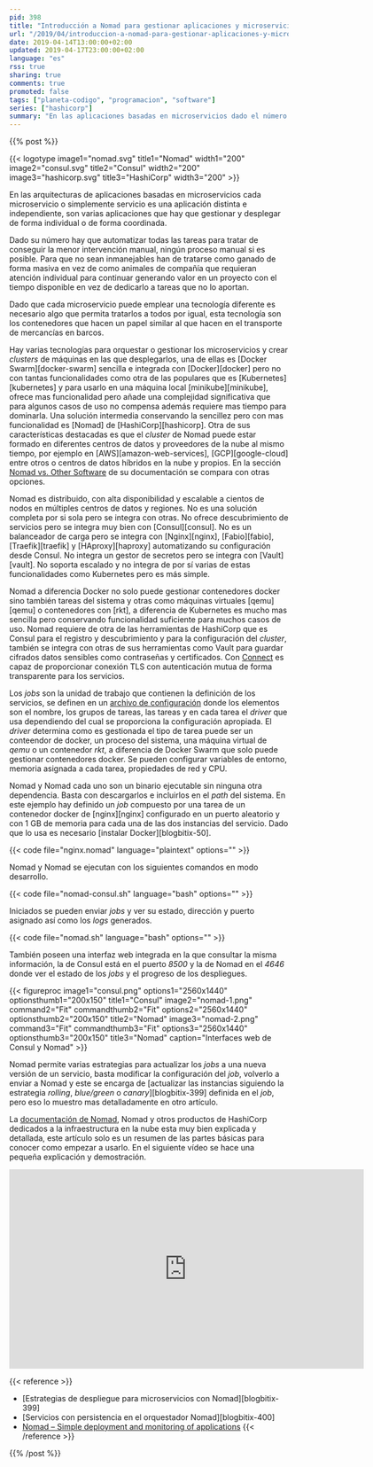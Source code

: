 ```yaml
---
pid: 398
title: "Introducción a Nomad para gestionar aplicaciones y microservicios"
url: "/2019/04/introduccion-a-nomad-para-gestionar-aplicaciones-y-microservicios/"
date: 2019-04-14T13:00:00+02:00
updated: 2019-04-17T23:00:00+02:00
language: "es"
rss: true
sharing: true
comments: true
promoted: false
tags: ["planeta-codigo", "programacion", "software"]
series: ["hashicorp"]
summary: "En las aplicaciones basadas en microservicios dado el número de ellos y de instancias tienen han de gestionarse como si fuesen ganado en vez como si fuesen animales de compañía. Nomad es un orquestador de servicios que a diferencia de Docker Swarm permite gestionar servicios con otros sistemas de ejecución además de contenedores docker y a diferencia de Kubernetes es más sencillo."
---
```


{{% post %}}

{{< logotype image1="nomad.svg" title1="Nomad" width1="200" image2="consul.svg" title2="Consul" width2="200" image3="hashicorp.svg" title3="HashiCorp" width3="200" >}}

En las arquitecturas de aplicaciones basadas en microservicios cada microservicio o simplemente servicio es una aplicación distinta e independiente, son varias aplicaciones que hay que gestionar y desplegar de forma individual o de forma coordinada.

Dado su número hay que automatizar todas las tareas para tratar de conseguir la menor intervención manual, ningún proceso manual si es posible. Para que no sean inmanejables han de tratarse como ganado de forma masiva en vez de como animales de compañía que requieran atención individual para continuar generando valor en un proyecto con el tiempo disponible en vez de dedicarlo a tareas que no lo aportan.

Dado que cada microservicio puede emplear una tecnología diferente es necesario algo que permita tratarlos a todos por igual, esta tecnología son los contenedores que hacen un papel similar al que hacen en el transporte de mercancías en barcos.

Hay varias tecnologías para orquestar o gestionar los microservicios y crear _clusters_ de máquinas en las que desplegarlos, una de ellas es [Docker Swarm][docker-swarm] sencilla e integrada con [Docker][docker] pero no con tantas funcionalidades como otra de las populares que es [Kubernetes][kubernetes] y para usarlo en una máquina local [minikube][minikube], ofrece mas funcionalidad pero añade una complejidad significativa que para algunos casos de uso no compensa además requiere mas tiempo para dominarla. Una solución intermedia conservando la sencillez pero con mas funcionalidad es [Nomad] de [HashiCorp][hashicorp]. Otra de sus características destacadas es que el _cluster_ de Nomad puede estar formado en diferentes centros de datos y proveedores de la nube al mismo tiempo, por ejemplo en [AWS][amazon-web-services], [GCP][google-cloud] entre otros o centros de datos híbridos en la nube y propios. En la sección [Nomad vs. Other Software](https://www.nomadproject.io/intro/vs/index.html) de su documentación se compara con otras opciones.

Nomad es distribuido, con alta disponibilidad y escalable a cientos de nodos en múltiples centros de datos y regiones. No es una solución completa por si sola pero se integra con otras. No ofrece descubrimiento de servicios pero se integra muy bien con [Consul][consul]. No es un balanceador de carga pero se integra con [Nginx][nginx], [Fabio][fabio], [Traefik][traefik] y [HAproxy][haproxy] automatizando su configuración desde Consul. No integra un gestor de secretos pero se integra con [Vault][vault]. No soporta escalado y no integra de por sí varias de estas funcionalidades como Kubernetes pero es más simple.

Nomad a diferencia Docker no solo puede gestionar contenedores docker sino también tareas del sistema y otras como máquinas virtuales [qemu][qemu] o contenedores con [rkt], a diferencia de Kubernetes es mucho mas sencilla pero conservando funcionalidad suficiente para muchos casos de uso. Nomad requiere de otra de las herramientas de HashiCorp que es Consul para el registro y descubrimiento y para la configuración del _cluster_, también se integra con otras de sus herramientas como Vault para guardar cifrados datos sensibles como contraseñas y certificados. Con [Connect](https://www.consul.io/docs/connect/platform/nomad.html) es capaz de proporcionar conexión TLS con autenticación mutua de forma transparente para los servicios.

Los _jobs_ son la unidad de trabajo que contienen la definición de los servicios, se definen en un [archivo de configuración](https://www.nomadproject.io/docs/job-specification/index.html) donde los elementos son el nombre, los grupos de tareas, las tareas y en cada tarea el _driver_ que usa dependiendo del cual se proporciona la configuración apropiada. El _driver_ determina como es gestionada el tipo de tarea puede ser un conteendor de docker, un proceso del sistema, una máquina virtual de _qemu_ o un contenedor _rkt_, a diferencia de Docker Swarm que solo puede gestionar contenedores docker. Se pueden configurar variables de entorno, memoria asignada a cada tarea, propiedades de red y CPU.

Nomad y Nomad cada uno son un binario ejecutable sin ninguna otra dependencia. Basta con descargarlos e incluirlos en el _path_ del sistema. En este ejemplo hay definido un _job_ compuesto por una tarea de un contenedor docker de [nginx][nginx] configurado en un puerto aleatorio y con 1 GB de memoria para cada una de las dos instancias del servicio. Dado que lo usa es necesario [instalar Docker][blogbitix-50].

{{< code file="nginx.nomad" language="plaintext" options="" >}}

Nomad y Nomad se ejecutan con los siguientes comandos en modo desarrollo.

{{< code file="nomad-consul.sh" language="bash" options="" >}}

Iniciados se pueden enviar _jobs_ y ver su estado, dirección y puerto asignado así como los _logs_ generados.

{{< code file="nomad.sh" language="bash" options="" >}}

También poseen una interfaz web integrada en la que consultar la misma información, la de Consul está en el puerto _8500_ y la de Nomad en el _4646_ donde ver el estado de los _jobs_ y el progreso de los despliegues.

<div class="media">
    {{< figureproc
        image1="consul.png" options1="2560x1440" optionsthumb1="200x150" title1="Consul"
        image2="nomad-1.png" command2="Fit" commandthumb2="Fit" options2="2560x1440" optionsthumb2="200x150" title2="Nomad"
        image3="nomad-2.png" command3="Fit" commandthumb3="Fit" options3="2560x1440" optionsthumb3="200x150" title3="Nomad"
        caption="Interfaces web de Consul y Nomad" >}}
</div>

Nomad permite varias estrategias para actualizar los _jobs_ a una nueva versión de un servicio, basta modificar la configuración del _job_, volverlo a enviar a Nomad y este se encarga de [actualizar las instancias siguiendo la estrategia _rolling_, _blue/green_ o _canary_][blogbitix-399] definida en el _job_, pero eso lo muestro mas detalladamente en otro artículo.

La [documentación de Nomad](https://www.nomadproject.io/docs/index.html), Nomad y otros productos de HashiCorp dedicados a la infraestructura en la nube esta muy bien explicada y detallada, este artículo solo es un resumen de las partes básicas para conocer como empezar a usarlo. En el siguiente vídeo se hace una pequeña explicación y demostración.

<div class="media media-video">
	<iframe width="640" height="360" src="https://www.youtube.com/embed/A6CuZUoINX0?rel=0" frameborder="0" allowfullscreen></iframe>
</div>

{{< reference >}}
* [Estrategias de despliegue para microservicios con Nomad][blogbitix-399]
* [Servicios con persistencia en el orquestador Nomad][blogbitix-400]
* [Nomad – Simple deployment and monitoring of applications](http://targetveb.com/nomad-simple-deployment-monitoring-applications.html)
{{< /reference >}}

{{% /post %}}
